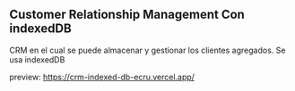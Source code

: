 ##  Customer Relationship Management Con indexedDB

CRM en el cual se puede almacenar y gestionar los clientes agregados. Se usa indexedDB

preview: https://crm-indexed-db-ecru.vercel.app/